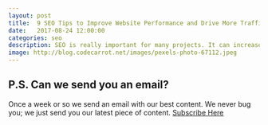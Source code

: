 ```yaml
---
layout: post
title:  9 SEO Tips to Improve Website Performance and Drive More Traffic
date:   2017-08-24 12:00:00
categories: seo
description: SEO is really important for many projects. It can increase the number of people who view your application or even boost conversions allowing the user to buy products straight from the search engine.
image: http://blog.codecarrot.net/images/pexels-photo-67112.jpeg
---
```


<!--[improving SEO](https://www.netguru.co/blog/9-seo-tips-improve-website-performance-drive-traffic)-->

## P.S. Can we send you an email?

Once a week or so we send an email with our best content. We never bug you; we just send you our latest piece of content. <a href="#subscribe">Subscribe Here</a>